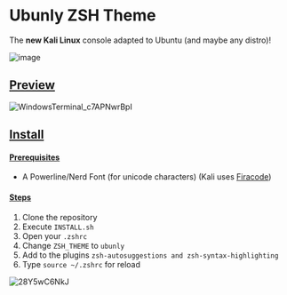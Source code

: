 # Ubunly ZSH Theme 
The **new Kali Linux** console adapted to Ubuntu (and maybe any distro)!

![image](https://user-images.githubusercontent.com/43515908/208122228-41608f02-2ada-43a5-83cc-2e585082131d.png)

## <ins>Preview

![WindowsTerminal_c7APNwrBpI](https://user-images.githubusercontent.com/43515908/208122421-291a310b-99f1-4cb7-970d-6d7195bf31e2.png)

## <ins>Install
#### <ins>Prerequisites
* A Powerline/Nerd Font (for unicode characters) (Kali uses [Firacode](https://github.com/tonsky/FiraCode))

#### <ins>Steps

1. Clone the repository
2. Execute `INSTALL.sh`
3. Open your `.zshrc`
4. Change `ZSH_THEME` to `ubunly`
5. Add to the plugins `zsh-autosuggestions and zsh-syntax-highlighting`
6. Type `source ~/.zshrc` for reload

![28Y5wC6NkJ](https://user-images.githubusercontent.com/43515908/208123645-6494780e-3f6d-46cb-b54e-34b88bc2b093.gif)

